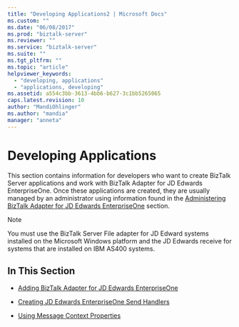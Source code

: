 ```yaml
---
title: "Developing Applications2 | Microsoft Docs"
ms.custom: ""
ms.date: "06/08/2017"
ms.prod: "biztalk-server"
ms.reviewer: ""
ms.service: "biztalk-server"
ms.suite: ""
ms.tgt_pltfrm: ""
ms.topic: "article"
helpviewer_keywords: 
  - "developing, applications"
  - "applications, developing"
ms.assetid: a554c3bb-3613-4bb6-b627-3c1bb5265065
caps.latest.revision: 10
author: "MandiOhlinger"
ms.author: "mandia"
manager: "anneta"
---
```

# Developing Applications
This section contains information for developers who want to create BizTalk Server applications and work with BizTalk Adapter for JD Edwards EnterpriseOne. Once these applications are created, they are usually managed by an administrator using information found in the [Administering BizTalk Adapter for JD Edwards EnterpriseOne](../core/administering-biztalk-adapter-for-jd-edwards-enterpriseone.md) section.  
  
> [!NOTE]
>  You must use the BizTalk Server File adapter for JD Edward systems installed on the Microsoft Windows platform and the JD Edwards receive for systems that are installed on IBM AS400 systems.  
  
## In This Section  
  
-   [Adding BizTalk Adapter for JD Edwards EnterpriseOne](../core/adding-biztalk-adapter-for-jd-edwards-enterpriseone.md)  
  
-   [Creating JD Edwards EnterpriseOne Send Handlers](../core/creating-jd-edwards-enterpriseone-send-handlers.md)  
  
-   [Using Message Context Properties](../core/using-message-context-properties1.md)